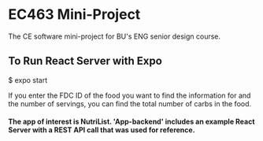 # EC463 Mini-Project
The CE software mini-project for BU's ENG senior design course.

## To Run React Server with Expo
$ expo start

If you enter the FDC ID of the food you want to find the information for and the number of servings, you can find the total number of carbs in the food.

#### The app of interest is NutriList. 'App-backend' includes an example React Server with a REST API call that was used for reference.
